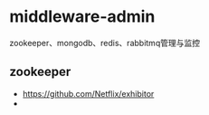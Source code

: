 # middleware-admin
zookeeper、mongodb、redis、rabbitmq管理与监控

## zookeeper
- https://github.com/Netflix/exhibitor
- 



